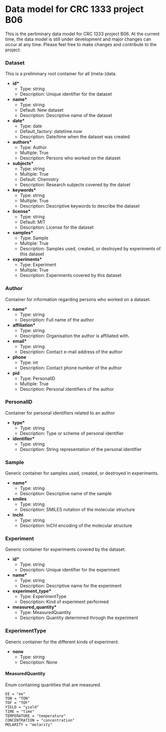 # Data model for CRC 1333 project B06

This is the perliminary data model for CRC 1333 project B06. At the current time, the data model is still under development and major changes can occur at any time. Please feel free to make changes and contribute to the project.

### Dataset

This is a preliminary root container for all (meta-)data.

- __id*__
  - Type: string
  - Description: Unique identifier for the dataset
- __name*__
  - Type: string
  - Default: New dataset
  - Description: Descriptive name of the dataset
- __date*__
  - Type: date
  - Default_factory: datetime.now
  - Description: Date/time when the dataset was created
- __authors*__
  - Type: Author
  - Multiple: True
  - Description: Persons who worked on the dataset
- __subjects*__
  - Type: string
  - Multiple: True
  - Default: Chemistry
  - Description: Research subjects covered by the datset
- __keywords*__
  - Type: string
  - Multiple: True
  - Description: Descriptive keywords to describe the dataset
- __license*__
  - Type: string
  - Default: MIT
  - Description: License for the dataset
- __samples*__
  - Type: Sample
  - Multiple: True
  - Description: Samples used, created, or destroyed by experiments of this dataset
- __experiments*__
  - Type: Experiment
  - Multiple: True
  - Description: Experiments covered by this dataset

### Author

Container for information regarding persons who worked on a dataset.

- __name*__
  - Type: string
  - Description: Full name of the author
- __affiliation*__
  - Type: string
  - Description: Organisation the author is affiliated with.
- __email*__
  - Type: string
  - Description: Contact e-mail address of the author
- __phone__
  - Type: int
  - Description: Contact phone number of the author
- __pid__
  - Type: PersonalID
  - Multiple: True
  - Description: Personal identifiers of the author

### PersonalID

Container for personal identifiers related to an author

- __type*__
  - Type: string
  - Description: Type or scheme of personal identifier
- __identifier*__
  - Type: string
  - Description: String representation of the personal identifier

### Sample

Generic container for samples used, created, or destroyed in experiments.

- __name*__
  - Type: string
  - Description: Descriptive name of the sample
- __smiles__
  - Type: string
  - Description: SMILES notation of the molecular structure
- __inchi__
  - Type: string
  - Description: InChI encoding of the molecular structure

### Experiment

Generic container for experiments covered by the dataset.

- __id*__
  - Type: string
  - Description: Unique identifier for the experiment
- __name*__
  - Type: string
  - Description: Descriptive name for the experiment
- __experiment_type*__
  - Type: ExperimentType
  - Description: Kind of experiment performed
- __measured_quantity*__
  - Type: MeasuredQuantity
  - Description: Quantity determined through the experiment

### ExperimentType

Generic container for the different kinds of experiment.

- __none__
  - Type: string
  - Description: None

#### MeasuredQuantity

Enum containing quantities that are measured.

```
EE = "ee"
TON = "TON"
TOF = "TOF"
YIELD = "yield"
TIME = "time"
TEMPERATURE = "temperature"
CONCENTRATION = "concentration"
MOLARITY = "molarity"
````
